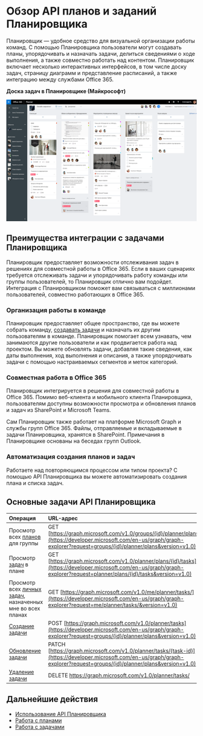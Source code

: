 # <a name="planner-tasks-and-plans-api-overview"></a>Обзор API планов и заданий Планировщика
Планировщик — удобное средство для визуальной организации работы команд. С помощью Планировщика пользователи могут создавать планы, упорядочивать и назначать задачи, делиться сведениями о ходе выполнения, а также совместно работать над контентом.  Планировщик включает несколько интерактивных интерфейсов, в том числе доску задач, страницу диаграмм и представление расписаний, а также интеграцию между службами Office 365.

**Доска задач в Планировщике (Майкрософт)**

![Снимок экрана с доской задач Планировщика (Майкрософт)](images/plannerboard.png "Изображение доски Планировщика")


## <a name="why-integrate-with-planner-tasks"></a>Преимущества интеграции с задачами Планировщика
Планировщик предоставляет возможности отслеживания задач в решениях для совместной работы в Office 365. Если в ваших сценариях требуется отслеживать задачи и упорядочивать работу команды или группы пользователей, то Планировщик отлично вам подойдет. Интеграция с Планировщиком поможет вам связываться с миллионами пользователей, совместно работающих в Office 365. 

### <a name="organize-your-teams-work"></a>Организация работы в команде
Планировщик предоставляет общее пространство, где вы можете собрать команду, [создавать задачи](../api-reference/v1.0/api/planner_post_tasks.md) и назначать их другим пользователям в команде. Планировщик помогает всем узнавать, чем занимаются другие пользователи и как продвигается работа над проектом. Вы можете обновлять задачи, добавляя такие сведения, как даты выполнения, ход выполнения и описания, а также упорядочивать задачи с помощью настраиваемых сегментов и меток категорий.   

### <a name="collaborate-across-office-365"></a>Совместная работа в Office 365
Планировщик интегрируется в решения для совместной работы в Office 365. Помимо веб-клиента и мобильного клиента Планировщика, пользователям доступны возможности просмотра и обновления планов и задач из SharePoint и Microsoft Teams.  

Сам Планировщик также работает на платформе Microsoft Graph и службы групп Office 365. Файлы, отправляемые и вкладываемые в задачи Планировщика, хранятся в SharePoint. Примечания в Планировщике основаны на беседах групп Outlook.

<!-- Add image
Note: Put an image here showing the relationship between Planner and other things
-->

### <a name="automate-the-creation-of-plans-and-tasks"></a>Автоматизация создания планов и задач
Работаете над повторяющимся процессом или типом проекта? С помощью API Планировщика вы можете автоматизировать создания плана и списка задач.  
 
## <a name="top-planner-api-tasks"></a>Основные задачи API Планировщика

|Операция|URL-адрес|
|:--------|:--|
|Просмотр всех [планов](../api-reference/beta/resources/plannerplan.md) для группы|GET [https://graph.microsoft.com/v1.0/groups/{id}/planner/plans](https://developer.microsoft.com/en-us/graph/graph-explorer?request=groups/{id}/planner/plans&version=v1.0)|
|Просмотр [задач](../api-reference/beta/resources/plannertask.md) в плане|GET [https://graph.microsoft.com/v1.0/planner/plans/{id}/tasks](https://developer.microsoft.com/en-us/graph/graph-explorer?request=planner/plans/{id}/tasks&version=v1.0)|
|Просмотр всех [личных задач](../api-reference/beta/api/planneruser_list_tasks.md), назначенных мне во всех планах|GET [https://graph.microsoft.com/v1.0/me/planner/tasks/](https://developer.microsoft.com/en-us/graph/graph-explorer?request=me/planner/tasks/&version=v1.0)|
|[Создание задачи](../api-reference/v1.0/api/planner_post_tasks.md)|POST [https://graph.microsoft.com/v1.0/planner/tasks](https://developer.microsoft.com/en-us/graph/graph-explorer?request=groups/{id}/planner/plans&version=v1.0)|
|[Обновление задачи](../api-reference/v1.0/api/plannertask_update.md)|PATCH [https://graph.microsoft.com/v1.0/planner/tasks/{task-id}](https://developer.microsoft.com/en-us/graph/graph-explorer?request=groups/{id}/planner/plans&version=v1.0)|
|[Удаление задачи](../api-reference/v1.0/api/plannertask_delete.md)|DELETE [https://graph.microsoft.com/v1.0/planner/tasks/<id>](https://developer.microsoft.com/en-us/graph/graph-explorer?request=groups/{id}/planner/plans&version=v1.0)|


## <a name="next-steps"></a>Дальнейшие действия

- [Использование API Планировщика](../api-reference/v1.0/resources/planner_overview.md)
- [Работа с планами](../api-reference/v1.0/resources/planner_overview.md#plans)
- [Работа с задачами](../api-reference/v1.0/resources/planner_overview.md#tasks)
